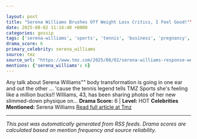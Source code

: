 ```yaml
---

layout: post
title: "Serena Williams Brushes Off Weight Loss Critics, I Feel Good!""
date: 2025-08-02 11:14:48 +0000
categories: gossip
tags: ['serena-williams', 'sports', 'tennis', 'business', 'pregnancy', 'source-tmz', 'drama-hot']
drama_score: 6
primary_celebrity: serena_williams
source: tmz
source_url: "https://www.tmz.com/2025/08/02/serena-williams-response-weight-loss-criticism/""
mentions: {'serena_williams': 6}
---
```


Any talk about Serena Williams"" body transformation is going in one ear and out the other ... 'cause the tennis legend tells TMZ Sports she's feeling like a million bucks!! Williams, 43, has been sharing photos of her new slimmed-down physique on… **Drama Score:** 6 | **Level:** HOT **Celebrities Mentioned:** Serena Williams [Read full article at Tmz](https://www.tmz.com/2025/08/02/serena-williams-response-weight-loss-criticism/)

---

*This post was automatically generated from RSS feeds. Drama scores are calculated based on mention frequency and source reliability.*